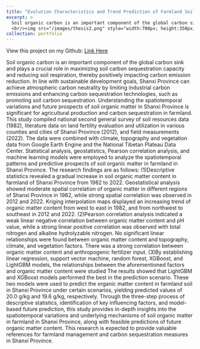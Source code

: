 ```yaml
---
title: "Evolution Characteristics and Trend Prediction of Farmland Soil Organic Carbon in Shanxi, China"
excerpt: >
  Soil organic carbon is an important component of the global carbon sink and plays a crucial role in maximizing soil carbon sequestration capacity and reducing soil respiration, thereby positively impacting carbon emission reduction. In line with sustainable development goals, Shanxi Province can achieve atmospheric carbon neutrality by limiting industrial carbon emissions and enhancing carbon sequestration technologies, such as promoting soil carbon sequestration. Understanding the spatiotemporal variations and future prospects of soil organic matter in Shanxi Province is significant for agricultural production and carbon sequestration in farmland.
  <br/><img src="/images/thesis2.png" style="width:700px; height:350px;"> 
collection: portfolio
--- 
```

View this project on my Github: [Link Here](https://github.com/Ellie-Yang-Siying/Evolution-Characteristics-and-Trend-Prediction-of-Farmland-Soil-Organic-Carbon-in-Shanxi-China)

Soil organic carbon is an important component of the global carbon sink and plays a crucial role in maximizing soil carbon sequestration capacity and reducing soil respiration, thereby positively impacting carbon emission reduction. In line with sustainable development goals, Shanxi Province can achieve atmospheric carbon neutrality by limiting industrial carbon emissions and enhancing carbon sequestration technologies, such as promoting soil carbon sequestration. Understanding the spatiotemporal variations and future prospects of soil organic matter in Shanxi Province is significant for agricultural production and carbon sequestration in farmland.
This study compiled national second general survey of soil resources data (1982), literature data on land fertility evaluation and utilization in various counties and cities of Shanxi Province (2012), and field measurements (2022). The data were combined with climate, topography and vegetation data from Google Earth Engine and the National Tibetan Plateau Data Center. Statistical analysis, geostatistics, Pearson correlation analysis, and machine learning models were employed to analyze the spatiotemporal patterns and predictive prospects of soil organic matter in farmland in Shanxi Province. The research findings are as follows:
(1)Descriptive statistics revealed a gradual increase in soil organic matter content in farmland of Shanxi Province from 1982 to 2022. Geostatistical analysis showed moderate spatial correlation of organic matter in different regions of Shanxi Province in 1982, while strong spatial correlation was observed in 2012 and 2022. Kriging interpolation maps displayed an increasing trend of organic matter content from west to east in 1982, and from northwest to southeast in 2012 and 2022.
(2)Pearson correlation analysis indicated a weak linear negative correlation between organic matter content and pH value, while a strong linear positive correlation was observed with total nitrogen and alkaline hydrolyzable nitrogen. No significant linear relationships were found between organic matter content and topography, climate, and vegetation factors. There was a strong correlation between organic matter content and anthropogenic fertilizer input.
(3)By establishing linear regression, support vector machine, random forest, XGBoost, and LightGBM models, the relationships between the aforementioned factors and organic matter content were studied The results showed that LightGBM and XGBoost models performed the best in the prediction scenario. These two models were used to predict the organic matter content in farmland soil in Shanxi Province under certain scenarios, yielding predicted values of 20.0 g/kg and 19.6 g/kg, respectively.
Through the three-step process of descriptive statistics, identification of key influencing factors, and model-based future prediction, this study provides in-depth insights into the spatiotemporal variations and underlying mechanisms of soil organic matter in farmland in Shanxi Province, along with feasible predictions of future organic matter content. This research is expected to provide valuable references for farmland management and carbon sequestration measures in Shanxi Province.

